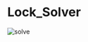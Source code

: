 # Lock_Solver

![solve](https://github.com/Anuraag-CH/Lock_Solver/assets/48093039/373d468c-2a60-4d92-9d3b-7a5fa1b8be73)
